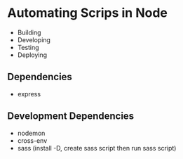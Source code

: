 # Automating Scrips in Node

- Building
- Developing
- Testing
- Deploying

## Dependencies

- express

## Development Dependencies

- nodemon
- cross-env
- sass (install -D, create sass script then run sass script)
